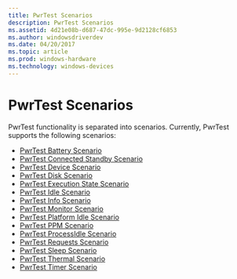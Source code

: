 ```yaml
---
title: PwrTest Scenarios
description: PwrTest Scenarios
ms.assetid: 4d21e08b-d687-47dc-995e-9d2128cf6853
ms.author: windowsdriverdev
ms.date: 04/20/2017
ms.topic: article
ms.prod: windows-hardware
ms.technology: windows-devices
---
```


# PwrTest Scenarios


PwrTest functionality is separated into scenarios. Currently, PwrTest supports the following scenarios:

-   [PwrTest Battery Scenario](pwrtest-battery-scenario.md)
-   [PwrTest Connected Standby Scenario](pwrtest-connected-standby--cs--scenario.md)
-   [PwrTest Device Scenario](pwrtest-device-scenario.md)
-   [PwrTest Disk Scenario](pwrtest-disk-scenario.md)
-   [PwrTest Execution State Scenario](pwrtest-execution-state-scenario.md)
-   [PwrTest Idle Scenario](pwrtest-idle-scenario.md)
-   [PwrTest Info Scenario](pwrtest-info-scenario.md)
-   [PwrTest Monitor Scenario](pwrtest-monitor-scenario.md)
-   [PwrTest Platform Idle Scenario](pwrtest-platform-idle---platidle--scenario.md)
-   [PwrTest PPM Scenario](pwrtest-ppm-scenario.md)
-   [PwrTest ProcessIdle Scenario](pwrtest-processidle-scenario.md)
-   [PwrTest Requests Scenario](pwrtest-requests-scenario.md)
-   [PwrTest Sleep Scenario](pwrtest-sleep-scenario.md)
-   [PwrTest Thermal Scenario](pwrtest-thermal-scenario.md)
-   [PwrTest Timer Scenario](pwrtest-timer-scenario.md)

 

 





